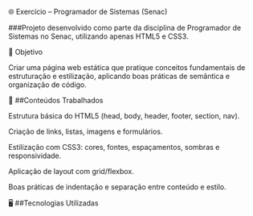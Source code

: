 🌐 Exercício – Programador de Sistemas (Senac)

###Projeto desenvolvido como parte da disciplina de Programador de Sistemas no Senac, utilizando apenas HTML5 e CSS3.

📌 Objetivo

Criar uma página web estática que pratique conceitos fundamentais de estruturação e estilização, aplicando boas práticas de semântica e organização de código.

🎯 ##Conteúdos Trabalhados

Estrutura básica do HTML5 (head, body, header, footer, section, nav).

Criação de links, listas, imagens e formulários.

Estilização com CSS3: cores, fontes, espaçamentos, sombras e responsividade.

Aplicação de layout com grid/flexbox.

Boas práticas de indentação e separação entre conteúdo e estilo.

🖥️ ##Tecnologias Utilizadas


